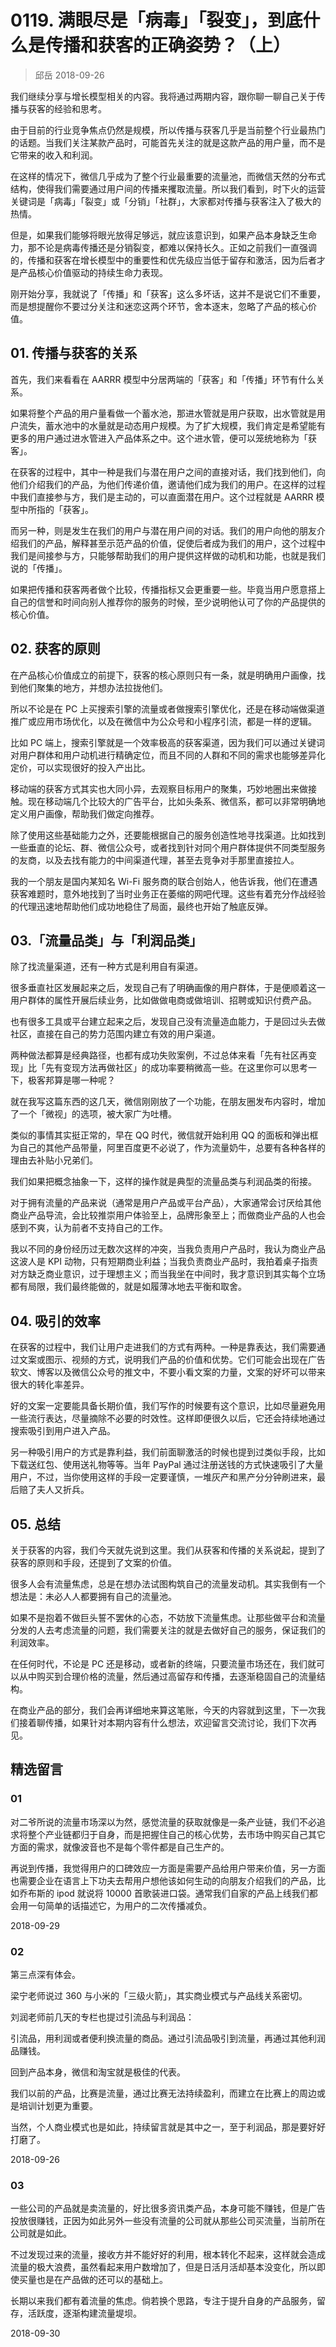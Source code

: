 # 0119. 满眼尽是「病毒」「裂变」，到底什么是传播和获客的正确姿势？（上）
> 邱岳 2018-09-26

我们继续分享与增长模型相关的内容。我将通过两期内容，跟你聊一聊自己关于传播与获客的经验和思考。

由于目前的行业竞争焦点仍然是规模，所以传播与获客几乎是当前整个行业最热门的话题。当我们关注某款产品时，可能首先关注的就是这款产品的用户量，而不是它带来的收入和利润。

在这样的情况下，微信几乎成为了整个行业最重要的流量池，而微信天然的分布式结构，使得我们需要通过用户间的传播来攫取流量。所以我们看到，时下火的运营关键词是「病毒」「裂变」或「分销」「社群」，大家都对传播与获客注入了极大的热情。

但是，如果我们能够将眼光放得足够远，就应该意识到，如果产品本身缺乏生命力，那不论是病毒传播还是分销裂变，都难以保持长久。正如之前我们一直强调的，传播和获客在增长模型中的重要性和优先级应当低于留存和激活，因为后者才是产品核心价值驱动的持续生命力表现。

刚开始分享，我就说了「传播」和「获客」这么多坏话，这并不是说它们不重要，而是想提醒你不要过分关注和迷恋这两个环节，舍本逐末，忽略了产品的核心价值。

## 01. 传播与获客的关系

首先，我们来看看在 AARRR 模型中分居两端的「获客」和「传播」环节有什么关系。

如果将整个产品的用户量看做一个蓄水池，那进水管就是用户获取，出水管就是用户流失，蓄水池中的水量就是动态用户规模。为了扩大规模，我们肯定是希望能有更多的用户通过进水管进入产品体系之中。这个进水管，便可以笼统地称为「获客」。

在获客的过程中，其中一种是我们与潜在用户之间的直接对话，我们找到他们，向他们介绍我们的产品，为他们传递价值，邀请他们成为我们的用户。在这样的过程中我们直接参与方，我们是主动的，可以直面潜在用户。这个过程就是 AARRR 模型中所指的「获客」。

而另一种，则是发生在我们的用户与潜在用户间的对话。我们的用户向他的朋友介绍我们的产品，解释甚至示范产品的价值，促使后者成为我们的用户，这个过程中我们是间接参与方，只能够帮助我们的用户提供这样做的动机和功能，也就是我们说的「传播」。

如果把传播和获客两者做个比较，传播指标又会更重要一些。毕竟当用户愿意搭上自己的信誉和时间向别人推荐你的服务的时候，至少说明他认可了你的产品提供的核心价值。

## 02. 获客的原则

在产品核心价值成立的前提下，获客的核心原则只有一条，就是明确用户画像，找到他们聚集的地方，并想办法拉拢他们。

所以不论是在 PC 上买搜索引擎的流量或者做搜索引擎优化，还是在移动端做渠道推广或应用市场优化，以及在微信中为公众号和小程序引流，都是一样的逻辑。

比如 PC 端上，搜索引擎就是一个效率极高的获客渠道，因为我们可以通过关键词对用户群体和用户动机进行精确定位，而且不同的人群和不同的需求也能够差异化定价，可以实现很好的投入产出比。

移动端的获客方式其实也大同小异，去观察目标用户的聚集，巧妙地圈出来做接触。现在移动端几个比较大的广告平台，比如头条系、微信系，都可以非常明确地定义用户画像，帮助我们做定向推荐。

除了使用这些基础能力之外，还要能根据自己的服务创造性地寻找渠道。比如找到一些垂直的论坛、群、微信公众号，或者找到针对同个用户群体提供不同类型服务的友商，以及去找有能力的中间渠道代理，甚至去竞争对手那里直接拉人。

我的一个朋友是国内某知名 Wi-Fi 服务商的联合创始人，他告诉我，他们在遭遇获客难题时，意外地找到了当时业务正在萎缩的网吧代理。这些有着充分作战经验的代理迅速地帮助他们成功地稳住了局面，最终也开始了触底反弹。

## 03.「流量品类」与「利润品类」

除了找流量渠道，还有一种方式是利用自有渠道。

很多垂直社区发展起来之后，发现自己有了明确画像的用户群体，于是便顺着这一用户群体的属性开展后续业务，比如做做电商或做培训、招聘或知识付费产品。

也有很多工具或平台建立起来之后，发现自己没有流量造血能力，于是回过头去做社区，直接在自己的势力范围内建立有效的用户渠道。

两种做法都算是经典路径，也都有成功失败案例，不过总体来看「先有社区再变现」比「先有变现方法再做社区」的成功率要稍微高一些。在这里你可以思考一下，极客邦算是哪一种呢？

就在我写这篇东西的这几天，微信刚刚放了一个功能，在朋友圈发布内容时，增加了一个「微视」的选项，被大家广为吐槽。

类似的事情其实挺正常的，早在 QQ 时代，微信就开始利用 QQ 的面板和弹出框为自己的其他产品带量，阿里百度更不必说了，作为流量奶牛，总要有各种各样的理由去补贴小兄弟们。

我们如果把概念抽象一下，这样的操作就是典型的流量品类与利润品类的衔接。

对于拥有流量的产品来说（通常是用户产品或平台产品），大家通常会讨厌给其他商业产品导流，会比较推崇用户体验至上，品牌形象至上；而做商业产品的人也会感到不爽，认为前者不支持自己的工作。

我以不同的身份经历过无数次这样的冲突，当我负责用户产品时，我认为商业产品这波人是 KPI 动物，只有短期商业利益；当我负责商业产品时，我拍着桌子指责对方缺乏商业意识，过于理想主义；而当我坐在中间时，我才意识到其实每个立场都有局限，我们最终能做的，就是如履薄冰地去平衡和取舍。

## 04. 吸引的效率

在获客的过程中，我们让用户走进我们的方式有两种。一种是靠表达，我们需要通过文案或图示、视频的方式，说明我们产品的价值和优势。它们可能会出现在广告软文、博客以及微信公众号的推文中，不要小看文案的力量，文案的好坏可以带来很大的转化率差异。

好的文案一定要能具备长期价值，我们写作的时候要有这个意识，比如尽量避免用一些流行表达，尽量摘除不必要的时效性。这样即便很久以后，它还会持续地通过搜索吸引到用户进入产品。

另一种吸引用户的方式是靠利益，我们前面聊激活的时候也提到过类似手段，比如下载送红包、使用送礼物等等。当年 PayPal 通过注册送钱的方式快速吸引了大量用户，不过，当你使用这样的手段一定要谨慎，一堆灰产和黑产分分钟刷进来，最后赔了夫人又折兵。

## 05. 总结

关于获客的内容，我们今天就先说到这里。我们从获客和传播的关系说起，提到了获客的原则和手段，还提到了文案的价值。

很多人会有流量焦虑，总是在想办法试图构筑自己的流量发动机。其实我倒有一个想法是：未必人人都要拥有自己的流量池。

如果不是抱着不做巨头誓不罢休的心态，不妨放下流量焦虑。让那些做平台和流量分发的人去考虑流量的问题，我们需要关注的就是去做好自己的服务，保证我们的利润效率。

在任何时代，不论是 PC 还是移动，或者新的终端，只要流量市场还在，我们就可以从中购买到合理价格的流量，然后通过高留存和传播，去逐渐稳固自己的流量结构。

在商业产品的部分，我们会再详细地来算这笔账，今天的内容就到这里，下一次我们接着聊传播，如果针对本期内容有什么想法，欢迎留言交流讨论，我们下次再见。

## 精选留言

### 01

对二爷所说的流量市场深以为然，感觉流量的获取就像是一条产业链，我们不必追求将整个产业链都归于自身，而是把握住自己的核心优势，去市场中购买自己其它方面的需求，就像波音也不是每个零件都是自己生产的。

再说到传播，我觉得用户的口碑效应一方面是需要产品给用户带来价值，另一方面也需要企业在语言上下功夫去帮用户想他该如何生动的向朋友介绍我们的产品，比如乔布斯的 ipod 就说将 10000 首歌装进口袋。通常我们自家的产品上线我们都会用一句简单的话描述它，为用户的二次传播减负。

2018-09-29

### 02

第三点深有体会。

梁宁老师说过 360 与小米的「三级火箭」，其实商业模式与产品线关系密切。

刘润老师前几天的专栏也提过引流品与利润品：

引流品，用利润或者便利换流量的商品。通过引流品吸引到流量，再通过其他利润品赚钱。

回到产品本身，微信和淘宝就是极佳的代表。

我们以前的产品，比赛是流量，通过比赛无法持续盈利，而建立在比赛上的周边或是培训计划更为重要。

当然，个人商业模式也是如此，持续留言就是其中之一，至于利润品，那是要好好打磨了。

2018-09-26

### 03

一些公司的产品就是卖流量的，好比很多资讯类产品，本身可能不赚钱，但是广告投放很赚钱，正因为如此另外一些没有流量的公司就从那些公司买流量，当前所在公司就是如此。

不过发现过来的流量，接收方并不能好好的利用，根本转化不起来，这样就会造成流量的极大浪费，虽然看起来用户数增加了，但是日活月活却基本没变化，所以即使买量也是在产品做的还可以的基础上。

长期以来我们都有着流量的焦虑。倘若换个思路，专注于提升自身的产品服务，留存，活跃度，逐渐构建流量堤坝。

2018-09-30
